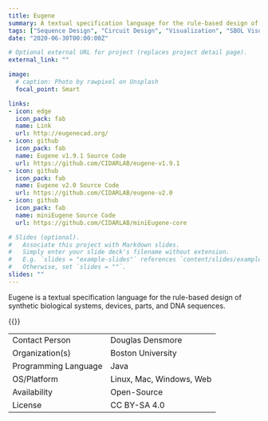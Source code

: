 ```yaml
---
title: Eugene
summary: A textual specification language for the rule-based design of synthetic biological systems, devices, parts, and DNA sequences.
tags: ["Sequence Design", "Circuit Design", "Visualization", "SBOL Visual", "SBOL1 Import", "SBOL1 Export", "SBOL2 Import", "SBOL2 Export"]
date: "2020-06-30T00:00:00Z"

# Optional external URL for project (replaces project detail page).
external_link: ""

image:
  # caption: Photo by rawpixel on Unsplash
  focal_point: Smart

links:
- icon: edge
  icon_pack: fab
  name: Link
  url: http://eugenecad.org/
- icon: github
  icon_pack: fab
  name: Eugene v1.9.1 Source Code
  url: https://github.com/CIDARLAB/eugene-v1.9.1
- icon: github
  icon_pack: fab
  name: Eugene v2.0 Source Code
  url: https://github.com/CIDARLAB/eugene-v2.0
- icon: github
  icon_pack: fab
  name: miniEugene Source Code
  url: https://github.com/CIDARLAB/miniEugene-core

# Slides (optional).
#   Associate this project with Markdown slides.
#   Simply enter your slide deck's filename without extension.
#   E.g. `slides = "example-slides"` references `content/slides/example-slides.md`.
#   Otherwise, set `slides = ""`.
slides: ""
---
```


Eugene is a textual specification language for the rule-based design of synthetic biological systems, devices, parts, and DNA sequences.

{{<youtube KczZskca60g>}}

| | |
| ---| ---|
| Contact Person | Douglas Densmore |
| Organization(s) | Boston University |
| Programming Language | Java |
| OS/Platform | Linux, Mac, Windows, Web |
| Availability | Open-Source |
| License | CC BY-SA 4.0 |